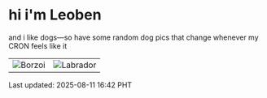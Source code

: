 # hi i'm Leoben

and i like dogs—so have some random dog pics that change whenever my CRON feels like it

|  |  |
|--------|----------|
| ![Borzoi](https://random-dog-vercel.vercel.app/api/random-borzoi?v=1754901743) | ![Labrador](https://random-dog-vercel.vercel.app/api/random-labrador?v=1754901743) |

Last updated: 2025-08-11 16:42 PHT

